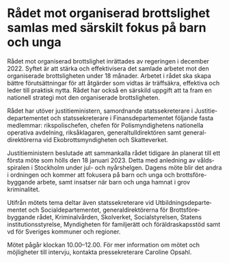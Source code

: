# Rådet mot organiserad brottslighet samlas med särskilt fokus på barn och unga

Rådet mot organiserad brotts­lighet inrättades av regeringen i december 2022\. Syftet är att stärka och effektivisera det samlade arbetet mot den organi­serade brotts­ligheten under 18 månader. Arbetet i rådet ska skapa bättre förut­sätt­ningar för att åtgärder som vidtas är träffsäkra, effektiva och leder till praktisk nytta. Rådet har också en särskild uppgift att ta fram en nationell strategi mot den organi­serade brotts­ligheten.

Rådet har utöver justitie­ministern, sam­ordnande stats­sekreterare i Justitie­departe­mentet och stats­sekreterare i Finans­departe­mentet följande fasta medlemmar: rikspolis­chefen, chefen för Polis­myndig­hetens nationella operativa avdelning, riks­åklagaren, general­tull­direktören samt general­direktörerna vid Ekobrotts­myndig­heten och Skatte­verket.

Justitie­ministern beslutade att samman­kalla rådet tidigare än planerat till ett första möte som hölls den 18 januari 2023\. Detta med anledning av vålds­spiralen i Stockholm under jul\- och nyårshelgen. Dagens möte blir det andra i ordningen och kommer att fokusera på barn och unga och brotts­före­byggande arbete, samt insatser när barn och unga hamnat i grov kriminalitet.

Utifrån mötets tema deltar även stats­sekreterare vid Utbild­nings­departe­mentet och Social­departe­mentet, general­direktörerna för Brotts­före­byggande rådet, Kriminal­vården, Skol­verket, Social­styrelsen, Statens institutions­styrelse, Myndig­heten för familjerätt och föräldra­skaps­stöd samt vd för Sveriges kommuner och regioner.

Mötet pågår klockan 10\.00–12\.00\. För mer information om mötet och möjligheter till intervju, kontakta pressekre­terare Caroline Opsahl.
